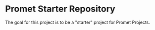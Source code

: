 # Promet Starter Repository

The goal for this project is to be a "starter" project for Promet Projects.
